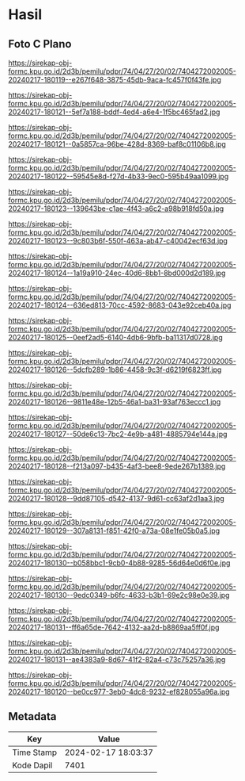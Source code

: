 # Hasil

## Foto C Plano

https://sirekap-obj-formc.kpu.go.id/2d3b/pemilu/pdpr/74/04/27/20/02/7404272002005-20240217-180119--e267f648-3875-45db-9aca-fc457f0f43fe.jpg

https://sirekap-obj-formc.kpu.go.id/2d3b/pemilu/pdpr/74/04/27/20/02/7404272002005-20240217-180121--5ef7a188-bddf-4ed4-a6e4-1f5bc465fad2.jpg

https://sirekap-obj-formc.kpu.go.id/2d3b/pemilu/pdpr/74/04/27/20/02/7404272002005-20240217-180121--0a5857ca-96be-428d-8369-baf8c01106b8.jpg

https://sirekap-obj-formc.kpu.go.id/2d3b/pemilu/pdpr/74/04/27/20/02/7404272002005-20240217-180122--59545e8d-f27d-4b33-9ec0-595b49aa1099.jpg

https://sirekap-obj-formc.kpu.go.id/2d3b/pemilu/pdpr/74/04/27/20/02/7404272002005-20240217-180123--139643be-c1ae-4f43-a6c2-a98b918fd50a.jpg

https://sirekap-obj-formc.kpu.go.id/2d3b/pemilu/pdpr/74/04/27/20/02/7404272002005-20240217-180123--9c803b6f-550f-463a-ab47-c40042ecf63d.jpg

https://sirekap-obj-formc.kpu.go.id/2d3b/pemilu/pdpr/74/04/27/20/02/7404272002005-20240217-180124--1a19a910-24ec-40d6-8bb1-8bd000d2d189.jpg

https://sirekap-obj-formc.kpu.go.id/2d3b/pemilu/pdpr/74/04/27/20/02/7404272002005-20240217-180124--636ed813-70cc-4592-8683-043e92ceb40a.jpg

https://sirekap-obj-formc.kpu.go.id/2d3b/pemilu/pdpr/74/04/27/20/02/7404272002005-20240217-180125--0eef2ad5-6140-4db6-9bfb-ba11317d0728.jpg

https://sirekap-obj-formc.kpu.go.id/2d3b/pemilu/pdpr/74/04/27/20/02/7404272002005-20240217-180126--5dcfb289-1b86-4458-9c3f-d6219f6823ff.jpg

https://sirekap-obj-formc.kpu.go.id/2d3b/pemilu/pdpr/74/04/27/20/02/7404272002005-20240217-180126--9811e48e-12b5-46a1-ba31-93af763eccc1.jpg

https://sirekap-obj-formc.kpu.go.id/2d3b/pemilu/pdpr/74/04/27/20/02/7404272002005-20240217-180127--50de6c13-7bc2-4e9b-a481-4885794e144a.jpg

https://sirekap-obj-formc.kpu.go.id/2d3b/pemilu/pdpr/74/04/27/20/02/7404272002005-20240217-180128--f213a097-b435-4af3-bee8-9ede267b1389.jpg

https://sirekap-obj-formc.kpu.go.id/2d3b/pemilu/pdpr/74/04/27/20/02/7404272002005-20240217-180128--9dd87105-d542-4137-9d61-cc63af2d1aa3.jpg

https://sirekap-obj-formc.kpu.go.id/2d3b/pemilu/pdpr/74/04/27/20/02/7404272002005-20240217-180129--307a8131-f851-42f0-a73a-08e1fe05b0a5.jpg

https://sirekap-obj-formc.kpu.go.id/2d3b/pemilu/pdpr/74/04/27/20/02/7404272002005-20240217-180130--b058bbc1-9cb0-4b88-9285-56d64e0d6f0e.jpg

https://sirekap-obj-formc.kpu.go.id/2d3b/pemilu/pdpr/74/04/27/20/02/7404272002005-20240217-180130--9edc0349-b6fc-4633-b3b1-69e2c98e0e39.jpg

https://sirekap-obj-formc.kpu.go.id/2d3b/pemilu/pdpr/74/04/27/20/02/7404272002005-20240217-180131--ff6a65de-7642-4132-aa2d-b8869aa5ff0f.jpg

https://sirekap-obj-formc.kpu.go.id/2d3b/pemilu/pdpr/74/04/27/20/02/7404272002005-20240217-180131--ae4383a9-8d67-41f2-82a4-c73c75257a36.jpg

https://sirekap-obj-formc.kpu.go.id/2d3b/pemilu/pdpr/74/04/27/20/02/7404272002005-20240217-180120--be0cc977-3eb0-4dc8-9232-ef828055a96a.jpg


## Metadata

| Key        | Value               |
| ---------- | ------------------- |
| Time Stamp | 2024-02-17 18:03:37 |
| Kode Dapil | 7401                |



